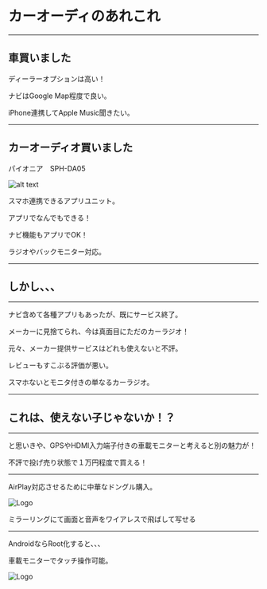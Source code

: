 # カーオーディのあれこれ

---

## 車買いました

ディーラーオプションは高い！

ナビはGoogle Map程度で良い。

iPhone連携してApple Music聞きたい。

---

## カーオーディオ買いました

パイオニア　SPH-DA05

![alt text](http://pioneer.jp/carrozzeria/splink/appli_unit/sph-da09_sph-da05/common/images/pic_sph-da05.jpg)

スマホ連携できるアプリユニット。

アプリでなんでもできる！

ナビ機能もアプリでOK！

ラジオやバックモニター対応。

---

## しかし、、、

---

ナビ含めて各種アプリもあったが、既にサービス終了。

メーカーに見捨てられ、今は真面目にただのカーラジオ！

元々、メーカー提供サービスはどれも使えないと不評。

レビューもすこぶる評価が悪い。

スマホないとモニタ付きの単なるカーラジオ。

---

## これは、使えない子じゃないか！？

---

と思いきや、GPSやHDMI入力端子付きの車載モニターと考えると別の魅力が！

不評で投げ売り状態で１万円程度で買える！

---

AirPlay対応させるために中華なドングル購入。

![Logo](https://i.ytimg.com/vi/jcJxxKWbHfY/maxresdefault.jpg)

ミラーリングにて画面と音声をワイアレスで飛ばして写せる

---

AndroidならRoot化すると、、、

車載モニターでタッチ操作可能。

![Logo](http://cdn-ak.f.st-hatena.com/images/fotolife/m/mogyy/20160118/20160118170148.jpg)
